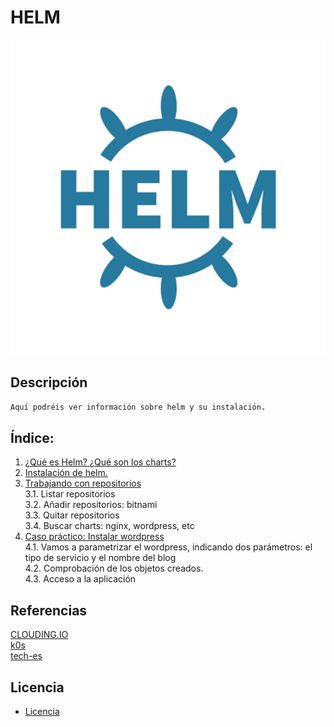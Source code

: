 
# HELM
![logoLinux](https://github.com/anasalasro/Kubernetes-Helm/blob/main/imagenes/helm.png)
## Descripción
``` ruby
Aquí podréis ver información sobre helm y su instalación.
```
## Índice:
1. [ ¿Qué es Helm? ¿Qué son los charts? ](https://github.com/anasalasro/k0s/blob/main/introduccion.md)  
2. [ Instalación de helm. ](https://github.com/anasalasro/Kubernetes-Helm/blob/main/Instalacion.md)
3. [ Trabajando con repositorios ](https://github.com/anasalasro/k0s/blob/main/cloud.md)  
3.1. Listar repositorios  
3.2. Añadir repositorios: bitnami  
3.3. Quitar repositorios  
3.4. Buscar charts: nginx, wordpress, etc  
4. [ Caso práctico: Instalar wordpress  ](https://github.com/anasalasro/k0s/blob/main/prepararServidor.md)  
4.1. Vamos a parametrizar el wordpress, indicando dos parámetros: el tipo de servicio y el nombre del blog  
4.2.  Comprobación de los objetos creados.  
4.3. Acceso a la aplicación  
## Referencias
[CLOUDING.IO](https://clouding.io/)  
[k0s](https://docs.k0sproject.io/v1.22.4+k0s.1/install/)  
[tech-es](https://tech-es.netlify.app/articles/es534490/index.html)  
## Licencia
- [Licencia](https://github.com/anasalasro/docker-portainer/blob/main/imagenes/by-sa.png) 
